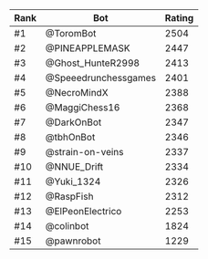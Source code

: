 Rank|Bot|Rating
---|---|---
#1|@ToromBot|2504
#2|@PINEAPPLEMASK|2447
#3|@Ghost_HunteR2998|2413
#4|@Speeedrunchessgames|2401
#5|@NecroMindX|2388
#6|@MaggiChess16|2368
#7|@DarkOnBot|2347
#8|@tbhOnBot|2346
#9|@strain-on-veins|2337
#10|@NNUE_Drift|2334
#11|@Yuki_1324|2326
#12|@RaspFish|2312
#13|@ElPeonElectrico|2253
#14|@colinbot|1824
#15|@pawnrobot|1229
